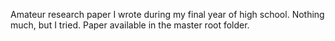 Amateur research paper I wrote during my final year of high school. Nothing much, but I tried. 
Paper available in the master root folder.
